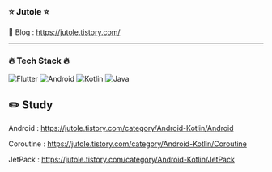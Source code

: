 ### :star: Jutole :star:
:pushpin: Blog : https://jutole.tistory.com/
* * *

### :fire: Tech Stack :fire:
![Flutter](https://img.shields.io/badge/Flutter-%2302569B.svg?style=for-the-badge&logo=Flutter&logoColor=white)
![Android](https://img.shields.io/badge/Android-3DDC84?style=for-the-badge&logo=android&logoColor=white) 
![Kotlin](https://img.shields.io/badge/kotlin-%230095D5.svg?style=for-the-badge&logo=kotlin&logoColor=white)
![Java](https://img.shields.io/badge/java-%23ED8B00.svg?style=for-the-badge&logo=java&logoColor=white)

## :pencil2: Study
Android : https://jutole.tistory.com/category/Android-Kotlin/Android

Coroutine : https://jutole.tistory.com/category/Android-Kotlin/Coroutine

JetPack : https://jutole.tistory.com/category/Android-Kotlin/JetPack


